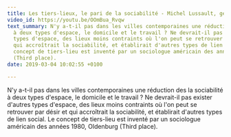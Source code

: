 ```yaml
---
title: Les tiers-lieux, le pari de la sociabilité - Michel Lussault, géographe
video_id: https://youtu.be/OOmBua_Rvqw
text_summary: N'y a-t-il pas dans les villes contemporaines une réduction des la sociabilité
  à deux types d'espace, le domicile et le travail ? Ne devrait-il pas exister d'autres
  types d'espace, des lieux moins contraints où l'on peut se retrouver par désir et
  qui accroîtrait la sociabilité, et établirait d'autres types de lien social. Le
  concept de tiers-lieu est inventé par un sociologue américain des années 1980, Oldenburg
  (Third place).
date: 2019-03-04 10:02:55 +0100

---
```

N'y a-t-il pas dans les villes contemporaines une réduction des la sociabilité à deux types d'espace, le domicile et le travail ? Ne devrait-il pas exister d'autres types d'espace, des lieux moins contraints où l'on peut se retrouver par désir et qui accroîtrait la sociabilité, et établirait d'autres types de lien social. Le concept de tiers-lieu est inventé par un sociologue américain des années 1980, Oldenburg (Third place).
